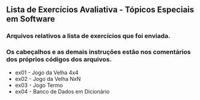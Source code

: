 ## Lista de Exercícios Avaliativa - Tópicos Especiais em Software

### Arquivos relativos a lista de exercícios que foi enviada. 
### Os cabeçalhos e as demais instruções estão nos comentários dos próprios códigos dos arquivos.

* ex01 - Jogo da Velha 4x4
* ex02 - Jogo da Velha NxN
* ex03 - Jogo Termo
* ex04 - Banco de Dados em Dicionário
